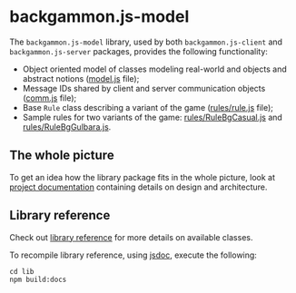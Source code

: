 # backgammon.js-model

The `backgammon.js-model` library, used by both `backgammon.js-client` and `backgammon.js-server` packages, provides the following functionality:

- Object oriented model of classes modeling real-world and objects and abstract notions ([model.js](model.js) file);
- Message IDs shared by client and server communication objects ([comm.js](comm.js) file);
- Base `Rule` class describing a variant of the game ([rules/rule.js](rules/rule.js) file);
- Sample rules for two variants of the game: [rules/RuleBgCasual.js](rules/RuleBgCasual.js) and [rules/RuleBgGulbara.js](rules/RuleBgGulbara.js).

## The whole picture

To get an idea how the library package fits in the whole picture, look at 
[project documentation](docs/design.md) containing details on design and architecture.

## Library reference 

Check out [library reference](https://github.com/quasoft/backgammonjs/tree/master/docs/backgammon.js-lib/0.0.1/index.html) for more details on available classes.

To recompile library reference, using [jsdoc](http://usejsdoc.org/), execute the following:

```
cd lib
npm build:docs
```

